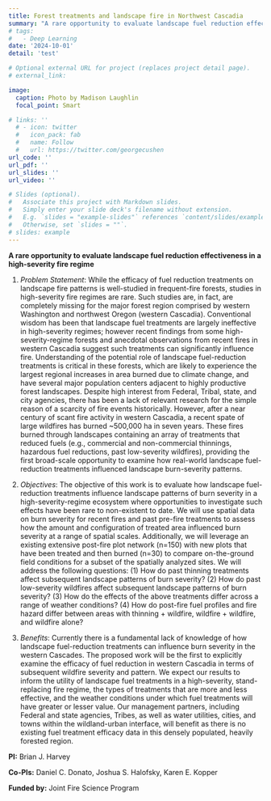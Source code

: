```yaml
---
title: Forest treatments and landscape fire in Northwest Cascadia
summary: "A rare opportunity to evaluate landscape fuel reduction effectiveness in a high-severity fire regime. Funded by Joint Fire Science Program. PI: Brian Harvey. Photo: Madison Laughlin"
# tags:
#   - Deep Learning
date: '2024-10-01'
detail: 'test'

# Optional external URL for project (replaces project detail page).
# external_link: 

image:
  caption: Photo by Madison Laughlin
  focal_point: Smart

# links: ''
  # - icon: twitter
  #   icon_pack: fab
  #   name: Follow
  #   url: https://twitter.com/georgecushen
url_code: ''
url_pdf: ''
url_slides: ''
url_video: ''

# Slides (optional).
#   Associate this project with Markdown slides.
#   Simply enter your slide deck's filename without extension.
#   E.g. `slides = "example-slides"` references `content/slides/example-slides.md`.
#   Otherwise, set `slides = ""`.
# slides: example
---
```


**A rare opportunity to evaluate landscape fuel reduction effectiveness in a high-severity fire regime**

1. *Problem Statement*: While the efficacy of fuel reduction treatments on landscape fire patterns is well-studied in frequent-fire forests, studies in high-severity fire regimes are rare. Such studies are, in fact, are completely missing for the major forest region comprised by western Washington and northwest Oregon (western Cascadia). Conventional wisdom has been that landscape fuel treatments are largely ineffective in high-severity regimes; however recent findings from some high-severity-regime forests and anecdotal observations from recent fires in western Cascadia suggest such treatments can significantly influence fire. Understanding of the potential role of landscape fuel-reduction treatments is critical in these forests, which are likely to experience the largest regional increases in area burned due to climate change, and have several major population centers adjacent to highly productive forest landscapes. Despite high interest from Federal, Tribal, state, and city agencies, there has been a lack of relevant research for the simple reason of a scarcity of fire events historically. However, after a near century of scant fire activity in western Cascadia, a recent spate of large wildfires has burned ~500,000 ha in seven years. These fires burned through landscapes containing an array of treatments that reduced fuels (e.g., commercial and non-commercial thinnings, hazardous fuel reductions, past low-severity wildfires), providing the first broad-scale opportunity to examine how real-world landscape fuel-reduction treatments influenced landscape burn-severity patterns.

2. *Objectives*: The objective of this work is to evaluate how landscape fuel-reduction treatments influence landscape patterns of burn severity in a high-severity-regime ecosystem where opportunities to investigate such effects have been rare to non-existent to date. We will use spatial data on burn severity for recent fires and past pre-fire treatments to assess how the amount and configuration of treated area influenced burn severity at a range of spatial scales. Additionally, we will leverage an existing extensive post-fire plot network (n=150) with new plots that have been treated and then burned (n=30) to compare on-the-ground field conditions for a subset of the spatially analyzed sites. We will address the following questions: (1) How do past thinning treatments affect subsequent landscape patterns of burn severity? (2) How do past low-severity wildfires affect subsequent landscape patterns of burn severity? (3) How do the effects of the above treatments differ across a range of weather conditions? (4) How do post-fire fuel profiles and fire hazard differ between areas with thinning + wildfire, wildfire + wildfire, and wildfire alone?

3. *Benefits*: Currently there is a fundamental lack of knowledge of how landscape fuel-reduction treatments can influence burn severity in the western Cascades. The proposed work will be the first to explicitly examine the efficacy of fuel reduction in western Cascadia in terms of subsequent wildfire severity and pattern. We expect our results to inform the utility of landscape fuel treatments in a high-severity, stand-replacing fire regime, the types of treatments that are more and less effective, and the weather conditions under which fuel treatments will have greater or lesser value. Our management partners, including Federal and state agencies, Tribes, as well as water utilities, cities, and towns within the wildland-urban interface, will benefit as there is no existing fuel treatment efficacy data in this densely populated, heavily forested region.

**PI:** Brian J. Harvey

**Co-PIs:** Daniel C. Donato, Joshua S. Halofsky, Karen E. Kopper

**Funded by:** Joint Fire Science Program

